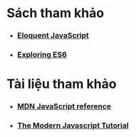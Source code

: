 # Sách tham khảo

* ### [Eloquent JavaScript](https://eloquentjavascript.net/)
* ### [**Exploring ES6**](http://exploringjs.com/es6/index.html)

# Tài liệu tham khảo

* ### [MDN JavaScript reference](https://developer.mozilla.org/en-US/docs/Web/JavaScript/Reference)
* ### [The Modern Javascript Tutorial](https://javascript.info/)

### 



